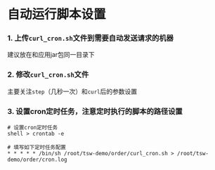 # 自动运行脚本设置

### 1. 上传```curl_cron.sh```文件到需要自动发送请求的机器

建议放在和应用jar包同一目录下

### 2. 修改```curl_cron.sh```文件

主要关注```step```（几秒一次）和```curl```后的参数设置

### 3. 设置cron定时任务，注意定时执行的脚本的路径设置

```shell
# 设置cron定时任务
shell > crontab -e

# 填写如下定时任务配置
* * * * * /bin/sh /root/tsw-demo/order/curl_cron.sh > /root/tsw-demo/order/cron.log
```
